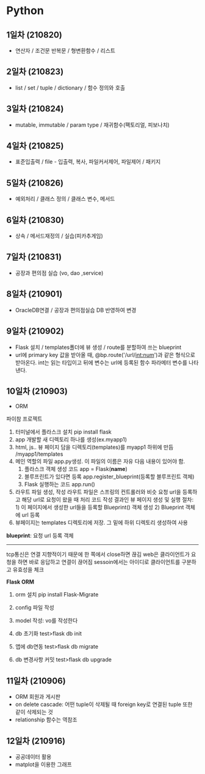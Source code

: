 # Python
## **1일차 (210820)**<br>
- 연산자 / 조건문 반복문 / 형변환함수 / 리스트


## **2일차 (210823)**<br>
- list / set / tuple / dictionary / 함수 정의와 호출


## **3일차 (210824)**<br>
- mutable, immutable / param type / 재귀함수(팩토리얼, 피보나치)


## **4일차 (210825)**<br>
- 표준입출력 / file - 입출력, 복사, 파일커서제어, 파일제어 / 패키지


## **5일차 (210826)**
- 예외처리 / 클래스 정의 / 클래스 변수, 메서드


## **6일차 (210830)**<br>
- 상속 / 메서드재정의 / 실습(피카추게임)


## **7일차 (210831)**<br>
- 공장과 편의점 실습 (vo, dao ,service)


## **8일차 (210901)**<br>
- OracleDB연결 / 공장과 편의점실습 DB 반영하여 변경


## **9일차 (210902)**<br>
- Flask 설치 / templates폴더에 뷰 생성 / route를 분할하여 쓰는 blueprint
- url에 primary key 값을 받아올 때, @bp.route('/url/<int:num>')과 같은 형식으로 받아온다.
  int는 읽는 타입이고 뒤에 변수는 url에 등록된 함수 파라메터 변수를 나타낸다.

## **10일차 (210903)**<br>
- ORM <br/>

파이참 프로젝트
1. 터미널에서 플라스크 설치
pip install flask
2. app 개발할 새 디렉토리 하나를 생성(ex.myapp1)
3. html, js.. 뷰 페이지 담을 디렉토리(templates)를 myapp1 하위에 만듬
/myapp1/templates
4. 메인 역할의 파일 app.py생성. 이 파일의 이름은 자유
  다음 내용이 있어야 함.
    1) 플라스크 객체 생성 코드
    app = Flask(__name__)
    2) 블루프린트가 있다면 등록
    app.register_blueprint(등록할 블루프린트 객체)
    3) Flask 실행하는 코드
    app.run()
5. 라우트 파일 생성, 작성
라우트 파일은 스프링의 컨트롤러와 비슷
요청 url을 등록하고 해당 url로 요청이 왔을 때 처리 코드 작성
결과인 뷰 페이지 생성 및 실행
절차: 1) 이 페이지에서 생성한 url들을 등록할 Blueprint() 객체 생성
      2) Blueprint 객체에 url 등록 
6. 뷰페이지는 templates 디렉토리에 저장. 그 밑에 하위 디렉토리 생성하여 사용

**blueprint**: 요청 url 등록 객체
*********************************************************
tcp통신은 연결 지향적이기 때문에 한 쪽에서 close하면 끊김
web은 클라이언트가 요청을 하면 바로 응답하고 연결이 끊어짐
sessoin에서는 아이디로 클라이언트를 구분하고 유효성을 체크

**Flask ORM**
1. orm 설치
pip install Flask-Migrate

2. config 파일 작성

3. model 작성: vo를 작성한다

4. db 초기화
test>flask db init

5. 앱에 db연동
test>flask db migrate

6. db 변경사항 커밋
test>flask db upgrade


## **11일차 (210906)**<br>
- ORM 회원과 게시판<br/>
- on delete cascade: 어떤 tuple이 삭제될 때 foreign key로 연결된 tuple 또한 같이 삭제되는 것
- relationship 함수는 역참조

## **12일차 (210916)**<br>
- 공공데이터 활용
- matplot을 이용한 그래프
